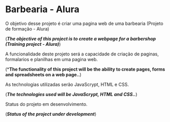 # Barbearia - Alura #

O objetivo desse projeto é criar uma pagina web de uma barbearia (Projeto de formação - Alura) 

(***The objective of this project is to create a webpage for a barbershop (Training project - Alura)***)


A funcionalidade deste projeto será a capacidade de criação de paginas, formalarios e planilhas em uma pagina web.

(***The functionality of this project will be the ability to create pages, forms and spreadsheets on a web page..**)

As technologias utilizadas serão JavaScrypt, HTML e CSS.

(***The technologies used will be JavaScrypt, HTML and CSS..***)


Status do projeto em desenvolvimento.

(***Status of the project under development***)
